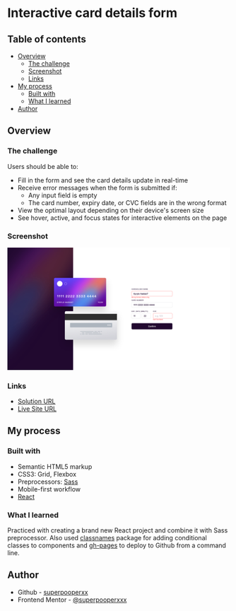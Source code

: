# Interactive card details form 

## Table of contents

- [Overview](#overview)
  - [The challenge](#the-challenge)
  - [Screenshot](#screenshot)
  - [Links](#links)
- [My process](#my-process)
  - [Built with](#built-with)
  - [What I learned](#what-i-learned)
- [Author](#author)

## Overview

### The challenge

Users should be able to:

- Fill in the form and see the card details update in real-time
- Receive error messages when the form is submitted if:
  - Any input field is empty
  - The card number, expiry date, or CVC fields are in the wrong format
- View the optimal layout depending on their device's screen size
- See hover, active, and focus states for interactive elements on the page

### Screenshot

![](demo.png)


### Links

- [Solution URL](https://github.com/superpooperxxx/payment-react)
- [Live Site URL](https://superpooperxxx.github.io/payment-react/)

## My process

### Built with

- Semantic HTML5 markup
- CSS3: Grid, Flexbox
- Preprocessors: [Sass](https://sass-lang.com)
- Mobile-first workflow
- [React](https://reactjs.org/)

### What I learned

Practiced with creating a brand new React project and combine it with Sass preprocessor. Also used [classnames](https://www.npmjs.com/package/classnames) package for adding conditional classes to components and [gh-pages](https://www.npmjs.com/package/gh-pages) to deploy to Github from a command line.

## Author

- Github - [superpooperxx](https://github.com/superpooperxxx)
- Frontend Mentor - [@superpooperxxx](https://www.frontendmentor.io/profile/superpooperxxx)
